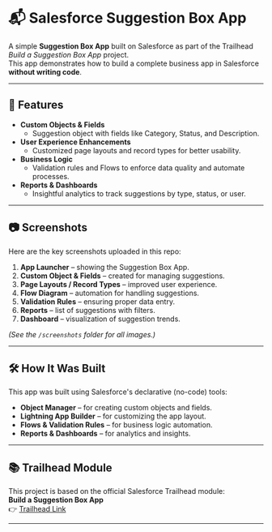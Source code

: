 # 📬 Salesforce Suggestion Box App

A simple **Suggestion Box App** built on Salesforce as part of the Trailhead *Build a Suggestion Box App* project.  
This app demonstrates how to build a complete business app in Salesforce **without writing code**.

---

## 🚀 Features

- **Custom Objects & Fields**  
  - Suggestion object with fields like Category, Status, and Description.  
- **User Experience Enhancements**  
  - Customized page layouts and record types for better usability.  
- **Business Logic**  
  - Validation rules and Flows to enforce data quality and automate processes.  
- **Reports & Dashboards**  
  - Insightful analytics to track suggestions by type, status, or user.  

---

## 📷 Screenshots

Here are the key screenshots uploaded in this repo:

1. **App Launcher** – showing the Suggestion Box App.  
2. **Custom Object & Fields** – created for managing suggestions.  
3. **Page Layouts / Record Types** – improved user experience.  
4. **Flow Diagram** – automation for handling suggestions.  
5. **Validation Rules** – ensuring proper data entry.  
6. **Reports** – list of suggestions with filters.  
7. **Dashboard** – visualization of suggestion trends.  

*(See the `/screenshots` folder for all images.)*

---

## 🛠️ How It Was Built

This app was built using Salesforce's declarative (no-code) tools:  

- **Object Manager** – for creating custom objects and fields.  
- **Lightning App Builder** – for customizing the app layout.  
- **Flows & Validation Rules** – for business logic automation.  
- **Reports & Dashboards** – for analytics and insights.  

---

## 📚 Trailhead Module

This project is based on the official Salesforce Trailhead module:  
**Build a Suggestion Box App**  
👉 [Trailhead Link](https://trailhead.salesforce.com)  

---


